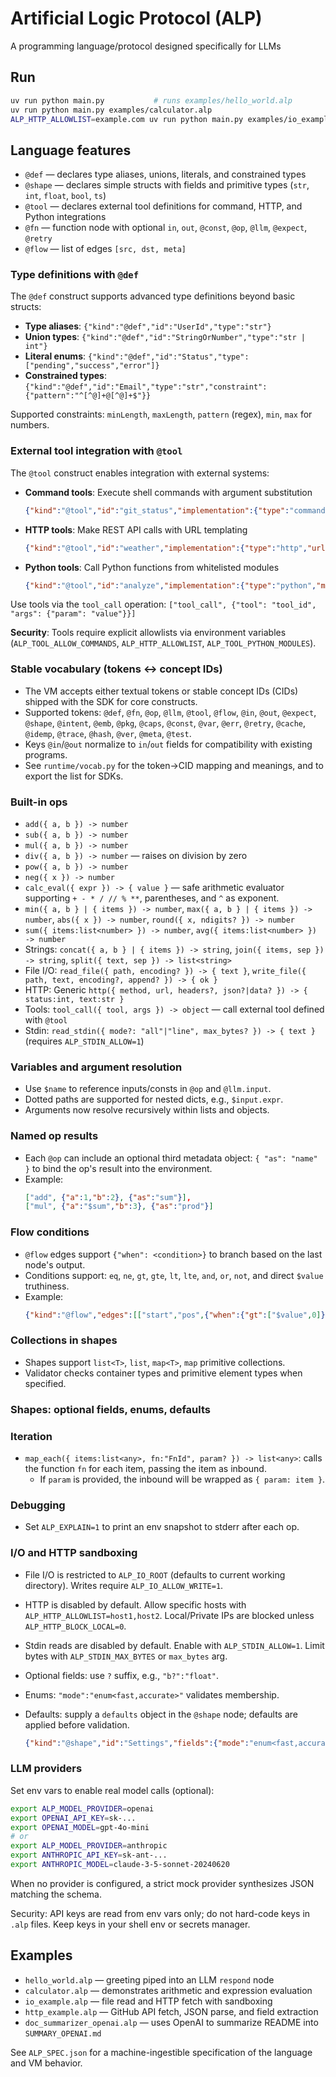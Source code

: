 # Artificial Logic Protocol (ALP)
A programming language/protocol designed specifically for LLMs

## Run

```bash
uv run python main.py           # runs examples/hello_world.alp
uv run python main.py examples/calculator.alp
ALP_HTTP_ALLOWLIST=example.com uv run python main.py examples/io_example.alp
```

## Language features

- `@def` — declares type aliases, unions, literals, and constrained types
- `@shape` — declares simple structs with fields and primitive types (`str`, `int`, `float`, `bool`, `ts`)
- `@tool` — declares external tool definitions for command, HTTP, and Python integrations
- `@fn` — function node with optional `in`, `out`, `@const`, `@op`, `@llm`, `@expect`, `@retry`
- `@flow` — list of edges `[src, dst, meta]`

### Type definitions with `@def`

The `@def` construct supports advanced type definitions beyond basic structs:

- **Type aliases**: `{"kind":"@def","id":"UserId","type":"str"}`
- **Union types**: `{"kind":"@def","id":"StringOrNumber","type":"str | int"}`
- **Literal enums**: `{"kind":"@def","id":"Status","type":["pending","success","error"]}`
- **Constrained types**: `{"kind":"@def","id":"Email","type":"str","constraint":{"pattern":"^[^@]+@[^@]+$"}}`

Supported constraints: `minLength`, `maxLength`, `pattern` (regex), `min`, `max` for numbers.

### External tool integration with `@tool`

The `@tool` construct enables integration with external systems:

- **Command tools**: Execute shell commands with argument substitution
  ```json
  {"kind":"@tool","id":"git_status","implementation":{"type":"command","command":"git status --porcelain"}}
  ```

- **HTTP tools**: Make REST API calls with URL templating
  ```json
  {"kind":"@tool","id":"weather","implementation":{"type":"http","url":"https://api.weather.com/v1/current?q={city}","method":"GET"}}
  ```

- **Python tools**: Call Python functions from whitelisted modules
  ```json
  {"kind":"@tool","id":"analyze","implementation":{"type":"python","module":"mytools","function":"analyze_data"}}
  ```

Use tools via the `tool_call` operation: `["tool_call", {"tool": "tool_id", "args": {"param": "value"}}]`

**Security**: Tools require explicit allowlists via environment variables (`ALP_TOOL_ALLOW_COMMANDS`, `ALP_HTTP_ALLOWLIST`, `ALP_TOOL_PYTHON_MODULES`).

### Stable vocabulary (tokens <-> concept IDs)

- The VM accepts either textual tokens or stable concept IDs (CIDs) shipped with the SDK for core constructs.
- Supported tokens: `@def`, `@fn`, `@op`, `@llm`, `@tool`, `@flow`, `@in`, `@out`, `@expect`, `@shape`, `@intent`, `@emb`, `@pkg`, `@caps`, `@const`, `@var`, `@err`, `@retry`, `@cache`, `@idemp`, `@trace`, `@hash`, `@ver`, `@meta`, `@test`.
- Keys `@in`/`@out` normalize to `in`/`out` fields for compatibility with existing programs.
- See `runtime/vocab.py` for the token->CID mapping and meanings, and to export the list for SDKs.

### Built-in ops
- `add({ a, b }) -> number`
- `sub({ a, b }) -> number`
- `mul({ a, b }) -> number`
- `div({ a, b }) -> number` — raises on division by zero
- `pow({ a, b }) -> number`
- `neg({ x }) -> number`
- `calc_eval({ expr }) -> { value }` — safe arithmetic evaluator supporting `+ - * / // % **`, parentheses, and `^` as exponent.
- `min({ a, b } | { items }) -> number`, `max({ a, b } | { items }) -> number`, `abs({ x }) -> number`, `round({ x, ndigits? }) -> number`
- `sum({ items:list<number> }) -> number`, `avg({ items:list<number> }) -> number`
- Strings: `concat({ a, b } | { items }) -> string`, `join({ items, sep }) -> string`, `split({ text, sep }) -> list<string>`
- File I/O: `read_file({ path, encoding? }) -> { text }`, `write_file({ path, text, encoding?, append? }) -> { ok }`
- HTTP: Generic `http({ method, url, headers?, json?|data? }) -> { status:int, text:str }`
- Tools: `tool_call({ tool, args }) -> object` — call external tool defined with `@tool`
 - Stdin: `read_stdin({ mode?: "all"|"line", max_bytes? }) -> { text }` (requires `ALP_STDIN_ALLOW=1`)

### Variables and argument resolution

- Use `$name` to reference inputs/consts in `@op` and `@llm.input`.
- Dotted paths are supported for nested dicts, e.g., `$input.expr`.
- Arguments now resolve recursively within lists and objects.

### Named op results

- Each `@op` can include an optional third metadata object: `{ "as": "name" }` to bind the op's result into the environment.
- Example:
  ```json
  ["add", {"a":1,"b":2}, {"as":"sum"}],
  ["mul", {"a":"$sum","b":3}, {"as":"prod"}]
  ```

### Flow conditions

- `@flow` edges support `{"when": <condition>}` to branch based on the last node's output.
- Conditions support: `eq`, `ne`, `gt`, `gte`, `lt`, `lte`, `and`, `or`, `not`, and direct `$value` truthiness.
- Example:
  ```json
  {"kind":"@flow","edges":[["start","pos",{"when":{"gt":["$value",0]}}]]}
  ```

### Collections in shapes

- Shapes support `list<T>`, `list`, `map<T>`, `map` primitive collections.
- Validator checks container types and primitive element types when specified.

### Shapes: optional fields, enums, defaults
### Iteration

- `map_each({ items:list<any>, fn:"FnId", param? }) -> list<any>`: calls the function `fn` for each item, passing the item as inbound.
  - If `param` is provided, the inbound will be wrapped as `{ param: item }`.

### Debugging

- Set `ALP_EXPLAIN=1` to print an env snapshot to stderr after each op.

### I/O and HTTP sandboxing

- File I/O is restricted to `ALP_IO_ROOT` (defaults to current working directory). Writes require `ALP_IO_ALLOW_WRITE=1`.
- HTTP is disabled by default. Allow specific hosts with `ALP_HTTP_ALLOWLIST=host1,host2`. Local/Private IPs are blocked unless `ALP_HTTP_BLOCK_LOCAL=0`.
 - Stdin reads are disabled by default. Enable with `ALP_STDIN_ALLOW=1`. Limit bytes with `ALP_STDIN_MAX_BYTES` or `max_bytes` arg.

- Optional fields: use `?` suffix, e.g., `"b?":"float"`.
- Enums: `"mode":"enum<fast,accurate>"` validates membership.
- Defaults: supply a `defaults` object in the `@shape` node; defaults are applied before validation.
  ```json
  {"kind":"@shape","id":"Settings","fields":{"mode":"enum<fast,accurate>","timeout?":"int"},"defaults":{"mode":"fast"}}
  ```

### LLM providers

Set env vars to enable real model calls (optional):

```bash
export ALP_MODEL_PROVIDER=openai
export OPENAI_API_KEY=sk-...
export OPENAI_MODEL=gpt-4o-mini
# or
export ALP_MODEL_PROVIDER=anthropic
export ANTHROPIC_API_KEY=sk-ant-...
export ANTHROPIC_MODEL=claude-3-5-sonnet-20240620
```

When no provider is configured, a strict mock provider synthesizes JSON matching the schema.

Security: API keys are read from env vars only; do not hard-code keys in `.alp` files. Keep keys in your shell env or secrets manager.

## Examples

- `hello_world.alp` — greeting piped into an LLM `respond` node
- `calculator.alp` — demonstrates arithmetic and expression evaluation
- `io_example.alp` — file read and HTTP fetch with sandboxing
- `http_example.alp` — GitHub API fetch, JSON parse, and field extraction
- `doc_summarizer_openai.alp` — uses OpenAI to summarize README into `SUMMARY_OPENAI.md`

See `ALP_SPEC.json` for a machine-ingestible specification of the language and VM behavior.

